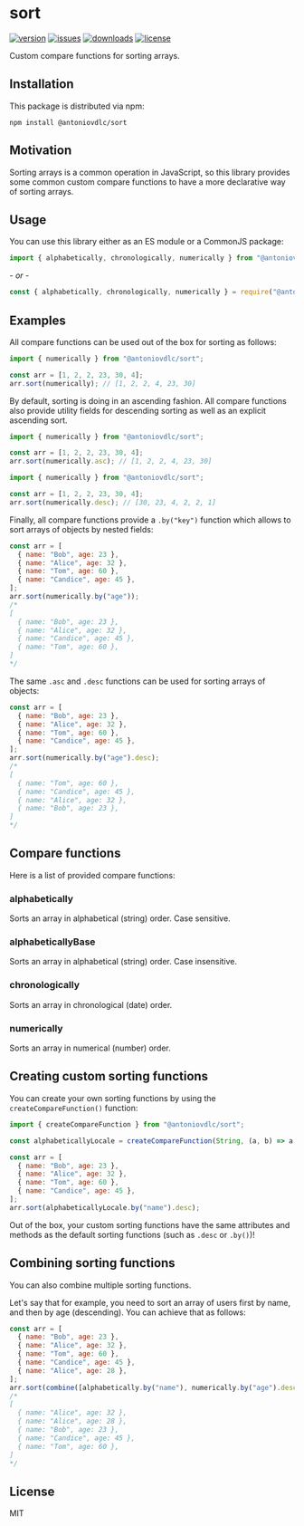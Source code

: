 # sort

[![version](https://img.shields.io/npm/v/@antoniovdlc/sort.svg)](http://npm.im/@antoniovdlc/sort)
[![issues](https://img.shields.io/github/issues-raw/antoniovdlc/sort.svg)](https://github.com/AntonioVdlC/sort/issues)
[![downloads](https://img.shields.io/npm/dt/@antoniovdlc/sort.svg)](http://npm.im/@antoniovdlc/sort)
[![license](https://img.shields.io/npm/l/@antoniovdlc/sort.svg)](http://opensource.org/licenses/MIT)

Custom compare functions for sorting arrays.

## Installation

This package is distributed via npm:

```
npm install @antoniovdlc/sort
```

## Motivation

Sorting arrays is a common operation in JavaScript, so this library provides some common custom compare functions to have a more declarative way of sorting arrays.

## Usage

You can use this library either as an ES module or a CommonJS package:
```js
import { alphabetically, chronologically, numerically } from "@antoniovdlc/sort";
```
*- or -*
```js
const { alphabetically, chronologically, numerically } = require("@antoniovdlc/sort");
```

## Examples

All compare functions can be used out of the box for sorting as follows:

```js
import { numerically } from "@antoniovdlc/sort";

const arr = [1, 2, 2, 23, 30, 4];
arr.sort(numerically); // [1, 2, 2, 4, 23, 30]
```
By default, sorting is doing in an ascending fashion. All compare functions also provide utility fields for descending sorting as well as an explicit ascending sort.

```js
import { numerically } from "@antoniovdlc/sort";

const arr = [1, 2, 2, 23, 30, 4];
arr.sort(numerically.asc); // [1, 2, 2, 4, 23, 30]
```

```js
import { numerically } from "@antoniovdlc/sort";

const arr = [1, 2, 2, 23, 30, 4];
arr.sort(numerically.desc); // [30, 23, 4, 2, 2, 1]
```

Finally, all compare functions provide a `.by("key")` function which allows to sort arrays of objects by nested fields:

```js
const arr = [
  { name: "Bob", age: 23 },
  { name: "Alice", age: 32 },
  { name: "Tom", age: 60 },
  { name: "Candice", age: 45 },
];
arr.sort(numerically.by("age"));
/*
[
  { name: "Bob", age: 23 },
  { name: "Alice", age: 32 },
  { name: "Candice", age: 45 },
  { name: "Tom", age: 60 },
]
*/
```

The same `.asc` and `.desc` functions can be used for sorting arrays of objects:

```js
const arr = [
  { name: "Bob", age: 23 },
  { name: "Alice", age: 32 },
  { name: "Tom", age: 60 },
  { name: "Candice", age: 45 },
];
arr.sort(numerically.by("age").desc);
/*
[
  { name: "Tom", age: 60 },
  { name: "Candice", age: 45 },
  { name: "Alice", age: 32 },
  { name: "Bob", age: 23 },
]
*/
```

## Compare functions

Here is a list of provided compare functions:

### alphabetically
Sorts an array in alphabetical (string) order. Case sensitive.

### alphabeticallyBase
Sorts an array in alphabetical (string) order. Case insensitive.

### chronologically
Sorts an array in chronological (date) order.

### numerically
Sorts an array in numerical (number) order.

## Creating custom sorting functions
You can create your own sorting functions by using the `createCompareFunction()` function:

```js
import { createCompareFunction } from "@antoniovdlc/sort";

const alphabeticallyLocale = createCompareFunction(String, (a, b) => a.localeCompare(b));

const arr = [
  { name: "Bob", age: 23 },
  { name: "Alice", age: 32 },
  { name: "Tom", age: 60 },
  { name: "Candice", age: 45 },
];
arr.sort(alphabeticallyLocale.by("name").desc);
```

Out of the box, your custom sorting functions have the same attributes and methods as the default sorting functions (such as `.desc` or `.by()`)!

## Combining sorting functions

You can also combine multiple sorting functions.

Let's say that for example, you need to sort an array of users first by name, and then by age (descending). You can achieve that as follows:

```js
const arr = [
  { name: "Bob", age: 23 },
  { name: "Alice", age: 32 },
  { name: "Tom", age: 60 },
  { name: "Candice", age: 45 },
  { name: "Alice", age: 28 },
];
arr.sort(combine([alphabetically.by("name"), numerically.by("age").desc]));
/*
[
  { name: "Alice", age: 32 },
  { name: "Alice", age: 28 },
  { name: "Bob", age: 23 },
  { name: "Candice", age: 45 },
  { name: "Tom", age: 60 },
]
*/
```

## License
MIT